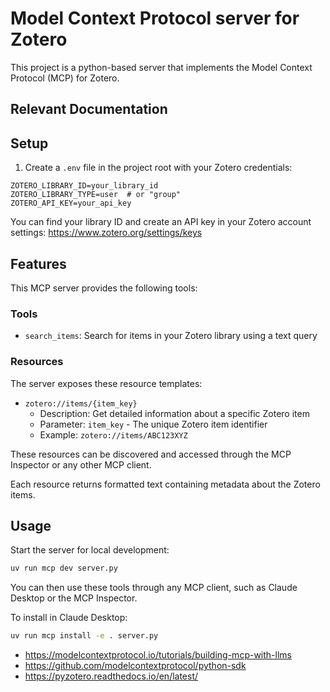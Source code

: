 # Model Context Protocol server for Zotero

This project is a python-based server that implements the Model Context Protocol
(MCP) for Zotero.

## Relevant Documentation
## Setup

1. Create a `.env` file in the project root with your Zotero credentials:

```
ZOTERO_LIBRARY_ID=your_library_id
ZOTERO_LIBRARY_TYPE=user  # or "group"
ZOTERO_API_KEY=your_api_key
```

You can find your library ID and create an API key in your Zotero account settings: https://www.zotero.org/settings/keys

## Features

This MCP server provides the following tools:
### Tools

- `search_items`: Search for items in your Zotero library using a text query
### Resources

The server exposes these resource templates:

- `zotero://items/{item_key}`
  - Description: Get detailed information about a specific Zotero item
  - Parameter: `item_key` - The unique Zotero item identifier
  - Example: `zotero://items/ABC123XYZ`

These resources can be discovered and accessed through the MCP Inspector or any other MCP client.

Each resource returns formatted text containing metadata about the Zotero items.

## Usage

Start the server for local development:

```bash
uv run mcp dev server.py
```

You can then use these tools through any MCP client, such as Claude Desktop or the MCP Inspector.

To install in Claude Desktop:

```bash
uv run mcp install -e . server.py
```

- https://modelcontextprotocol.io/tutorials/building-mcp-with-llms
- https://github.com/modelcontextprotocol/python-sdk
- https://pyzotero.readthedocs.io/en/latest/
